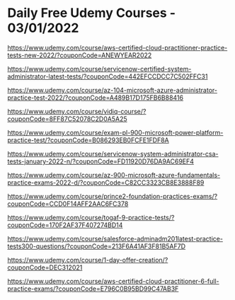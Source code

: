 # Daily Free Udemy Courses - 03/01/2022

https://www.udemy.com/course/aws-certified-cloud-practitioner-practice-tests-new-2022/?couponCode=ANEWYEAR2022
https://www.udemy.com/course/servicenow-certified-system-administrator-latest-tests/?couponCode=442EFCCDCC7C502FFC31
https://www.udemy.com/course/az-104-microsoft-azure-administrator-practice-test-2022/?couponCode=A489B17D175FB6B88416
https://www.udemy.com/course/vidiq-course/?couponCode=8FF87C52078C2D0A5A25
https://www.udemy.com/course/exam-pl-900-microsoft-power-platform-practice-test/?couponCode=B086293EB0FCFE1FDF8A
https://www.udemy.com/course/servicenow-system-administrator-csa-tests-january-2022-n/?couponCode=FD11920D76DA9AC69EF4
https://www.udemy.com/course/az-900-microsoft-azure-fundamentals-practice-exams-2022-d/?couponCode=C82CC3323CB8E3888F89
https://www.udemy.com/course/prince2-foundation-practices-exams/?couponCode=CCD0F14AFF2AAC6FC378
https://www.udemy.com/course/togaf-9-practice-tests/?couponCode=170F2AF37F407274BD14
https://www.udemy.com/course/salesforce-adminadm201latest-practice-tests300-questions/?couponCode=213F6A41AF3F81B5AF7D
https://www.udemy.com/course/1-day-offer-creation/?couponCode=DEC312021
https://www.udemy.com/course/aws-certified-cloud-practitioner-6-full-practice-exams/?couponCode=E796C0B95BD99C47AB3F
